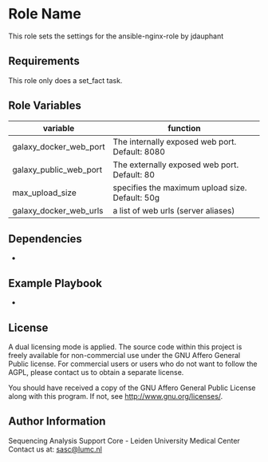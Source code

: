 Role Name
=========

This role sets the settings for the ansible-nginx-role by jdauphant

Requirements
------------

This role only does a set_fact task.


Role Variables
--------------

variable | function
--- | ---
galaxy_docker_web_port | The internally exposed web port. Default: 8080
galaxy_public_web_port | The externally exposed web port. Default: 80
max_upload_size | specifies the maximum upload size. Default: 50g
galaxy_docker_web_urls | a list of web urls  (server aliases)

Dependencies
------------

-

Example Playbook
----------------

-
License
-------

A dual licensing mode is applied.
The source code within this project is freely available for non-commercial use under the GNU Affero General Public license.
For commercial users or users who do not want to follow the AGPL, please contact us to obtain a separate license.

You should have received a copy of the GNU Affero General Public License along with this program. If not, see <http://www.gnu.org/licenses/>.

Author Information
------------------

Sequencing Analysis Support Core - Leiden University Medical Center
Contact us at: sasc@lumc.nl
